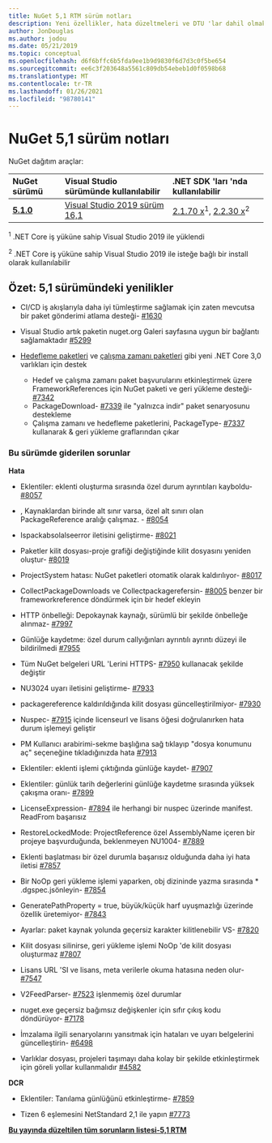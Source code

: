 ```yaml
---
title: NuGet 5,1 RTM sürüm notları
description: Yeni özellikler, hata düzeltmeleri ve DTU 'lar dahil olmak üzere NuGet 5,1 sürüm notları.
author: JonDouglas
ms.author: jodou
ms.date: 05/21/2019
ms.topic: conceptual
ms.openlocfilehash: d6f6bffc6b5fda9ee1b9d9830f6d7d3c0f5be654
ms.sourcegitcommit: ee6c3f203648a5561c809db54ebeb1d0f0598b68
ms.translationtype: MT
ms.contentlocale: tr-TR
ms.lasthandoff: 01/26/2021
ms.locfileid: "98780141"
---
```

# <a name="nuget-51-release-notes"></a>NuGet 5,1 sürüm notları

NuGet dağıtım araçlar:

| NuGet sürümü | Visual Studio sürümünde kullanılabilir| .NET SDK 'ları 'nda kullanılabilir|
|:---|:---|:---|
| [**5.1.0**](https://nuget.org/downloads) | [Visual Studio 2019 sürüm 16,1](https://visualstudio.microsoft.com/downloads/) | [2.1.70 x](https://dotnet.microsoft.com/download/dotnet-core/2.1)<sup>1</sup>, [2.2.30 x](https://dotnet.microsoft.com/download/dotnet-core/2.2)<sup>2</sup> |

<sup>1</sup> .NET Core iş yüküne sahip Visual Studio 2019 ile yüklendi 

<sup>2</sup> .NET Core iş yüküne sahip Visual Studio 2019 ile isteğe bağlı bir install olarak kullanılabilir

## <a name="summary-whats-new-in-51"></a>Özet: 5,1 sürümündeki yenilikler

* CI/CD iş akışlarıyla daha iyi tümleştirme sağlamak için zaten mevcutsa bir paket gönderimi atlama desteği- [#1630](https://github.com/NuGet/Home/issues/1630#issuecomment-483461100)

* Visual Studio artık paketin nuget.org Galeri sayfasına uygun bir bağlantı sağlamaktadır [#5299](https://github.com/NuGet/Home/issues/5299#issuecomment-494458510)

* [Hedefleme paketleri](https://github.com/dotnet/cli/issues/10006) ve [çalışma zamanı paketleri](https://github.com/dotnet/cli/issues/10007) gibi yeni .NET Core 3,0 varlıkları için destek
  * Hedef ve çalışma zamanı paket başvurularını etkinleştirmek üzere FrameworkReferences için NuGet paketi ve geri yükleme desteği- [#7342](https://github.com/NuGet/Home/issues/7342)
  * PackageDownload- [#7339](https://github.com/NuGet/Home/issues/7339) ile "yalnızca indir" paket senaryosunu destekleme
  * Çalışma zamanı ve hedefleme paketlerini, PackageType- [#7337](https://github.com/NuGet/Home/issues/7337) kullanarak & geri yükleme graflarından çıkar

### <a name="issues-fixed-in-this-release"></a>Bu sürümde giderilen sorunlar

**Hata**

* Eklentiler: eklenti oluşturma sırasında özel durum ayrıntıları kayboldu- [#8057](https://github.com/NuGet/Home/issues/8057)

* , Kaynaklardan birinde alt sınır varsa, özel alt sınırı olan PackageReference aralığı çalışmaz. - [#8054](https://github.com/NuGet/Home/issues/8054)

* Ispackabsolalseerror iletisini geliştirme- [#8021](https://github.com/NuGet/Home/issues/8021)

* Paketler kilit dosyası-proje grafiği değiştiğinde kilit dosyasını yeniden oluştur- [#8019](https://github.com/NuGet/Home/issues/8019)

* ProjectSystem hatası: NuGet paketleri otomatik olarak kaldırılıyor- [#8017](https://github.com/NuGet/Home/issues/8017)

* CollectPackageDownloads ve Collectpackagerefersin- [#8005](https://github.com/NuGet/Home/issues/8005) benzer bir frameworkreference döndürmek için bir hedef ekleyin

* HTTP önbelleği: Depokaynak kaynağı, sürümlü bir şekilde önbelleğe alınmaz- [#7997](https://github.com/NuGet/Home/issues/7997)

* Günlüğe kaydetme: özel durum callyığınları ayrıntılı ayrıntı düzeyi ile bildirilmedi [#7955](https://github.com/NuGet/Home/issues/7955)

* Tüm NuGet belgeleri URL 'Lerini HTTPS- [#7950](https://github.com/NuGet/Home/issues/7950) kullanacak şekilde değiştir

* NU3024 uyarı iletisini geliştirme- [#7933](https://github.com/NuGet/Home/issues/7933)

* packagereference kaldırıldığında kilit dosyası güncelleştirilmiyor- [#7930](https://github.com/NuGet/Home/issues/7930)

* Nuspec- [#7915](https://github.com/NuGet/Home/issues/7915) içinde licenseurl ve lisans öğesi doğrulanırken hata durum işlemeyi geliştir

* PM Kullanıcı arabirimi-sekme başlığına sağ tıklayıp "dosya konumunu aç" seçeneğine tıkladığınızda hata [#7913](https://github.com/NuGet/Home/issues/7913)

* Eklentiler: eklenti işlemi çıktığında günlüğe kaydet- [#7907](https://github.com/NuGet/Home/issues/7907)

* Eklentiler: günlük tarih değerlerini günlüğe kaydetme sırasında yüksek çakışma oranı- [#7899](https://github.com/NuGet/Home/issues/7899)

* LicenseExpression- [#7894](https://github.com/NuGet/Home/issues/7894) ile herhangi bir nuspec üzerinde manifest. ReadFrom başarısız

* RestoreLockedMode: ProjectReference özel AssemblyName içeren bir projeye başvurduğunda, beklenmeyen NU1004- [#7889](https://github.com/NuGet/Home/issues/7889)

* Eklenti başlatması bir özel durumla başarısız olduğunda daha iyi hata iletisi [#7857](https://github.com/NuGet/Home/issues/7857)

* Bir NoOp geri yükleme işlemi yaparken, obj dizininde yazma sırasında * .dgspec.jsönleyin- [#7854](https://github.com/NuGet/Home/issues/7854)

* GeneratePathProperty = true, büyük/küçük harf uyuşmazlığı üzerinde özellik üretemiyor- [#7843](https://github.com/NuGet/Home/issues/7843)

* Ayarlar: paket kaynak yolunda geçersiz karakter kilitlenebilir VS- [#7820](https://github.com/NuGet/Home/issues/7820)

* Kilit dosyası silinirse, geri yükleme işlemi NoOp 'de kilit dosyası oluşturmaz [#7807](https://github.com/NuGet/Home/issues/7807)

* Lisans URL 'SI ve lisans, meta verilerle okuma hatasına neden olur- [#7547](https://github.com/NuGet/Home/issues/7547)

* V2FeedParser- [#7523](https://github.com/NuGet/Home/issues/7523) işlenmemiş özel durumlar

* nuget.exe geçersiz bağımsız değişkenler için sıfır çıkış kodu döndürüyor- [#7178](https://github.com/NuGet/Home/issues/7178)

* İmzalama ilgili senaryolarını yansıtmak için hataları ve uyarı belgelerini güncelleştirin- [#6498](https://github.com/NuGet/Home/issues/6498)

* Varlıklar dosyası, projeleri taşımayı daha kolay bir şekilde etkinleştirmek için göreli yollar kullanmalıdır [#4582](https://github.com/NuGet/Home/issues/4582)

**DCR**

* Eklentiler: Tanılama günlüğünü etkinleştirme- [#7859](https://github.com/NuGet/Home/issues/7859)

* Tizen 6 eşlemesini NetStandard 2,1 ile yapın [#7773](https://github.com/NuGet/Home/issues/7773)

**[Bu yayında düzeltilen tüm sorunların listesi-5,1 RTM](https://github.com/nuget/home/issues?q=is%3Aissue+is%3Aclosed+milestone%3A%225.1")**
